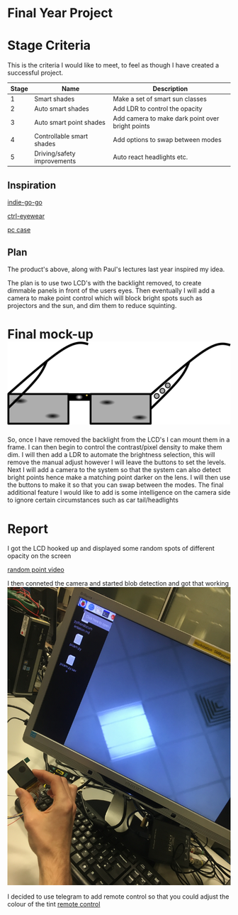 # **Final Year Project**

# Stage Criteria

This is the criteria I would like to meet, to feel as though I have created a successful project.

Stage | Name                        | Description
----- | --------------------------- | ------------------------------------------------
1     | Smart shades                | Make a set of smart sun classes
2     | Auto smart shades           | Add LDR to control the opacity
3     | Auto smart point shades     | Add camera to make dark point over bright points
4     | Controllable smart shades   | Add options to swap between modes
5     | Driving/safety improvements | Auto react headlights etc.

## Inspiration

[indie-go-go](https://www.indiegogo.com/projects/ctrl-one-the-smartest-lcd-tint-changing-glasses-smart#/)

[ctrl-eyewear](http://www.ctrl-eyewear.com/)

[pc case](https://www.youtube.com/watch?v=E5d7ynJXiZc)

## Plan

The product's above, along with Paul's lectures last year inspired my idea.

The plan is to use two LCD's with the backlight removed, to create dimmable panels in front of the users eyes. Then eventually I will add a camera to make point control which will block bright spots such as projectors and the sun, and dim them to reduce squinting.

# Final mock-up ![final mock-up design image](final_design_plan.svg)

So, once I have removed the backlight from the LCD's I can mount them in a frame. I can then begin to control the contrast/pixel density to make them dim. I will then add a LDR to automate the brightness selection, this will remove the manual adjust however I will leave the buttons to set the levels. Next I will add a camera to the system so that the system can also detect bright points hence make a matching point darker on the lens. I will then use the buttons to make it so that you can swap between the modes. The final additional feature I would like to add is some intelligence on the camera side to ignore certain circumstances such as car tail/headlights

# Report

I got the LCD hooked up and displayed some random spots of different opacity on the screen

[random point video](log/IMG_1188.TRIM.MOV)

I then conneted the camera and started blob detection and got that working ![final mock-up design image](log/IMG_1190.JPG)

I decided to use telegram to add remote control so that you could adjust the colour of the tint [remote control](https://t.me/smartsheadsfypbot)
